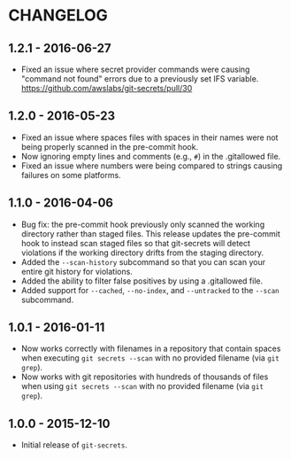 # CHANGELOG

## 1.2.1 - 2016-06-27

* Fixed an issue where secret provider commands were causing "command not
  found" errors due to a previously set IFS variable.
  https://github.com/awslabs/git-secrets/pull/30

## 1.2.0 - 2016-05-23

* Fixed an issue where spaces files with spaces in their names were not being
  properly scanned in the pre-commit hook.
* Now ignoring empty lines and comments (e.g., `#`) in the .gitallowed file.
* Fixed an issue where numbers were being compared to strings causing failures
  on some platforms.

## 1.1.0 - 2016-04-06

* Bug fix: the pre-commit hook previously only scanned the working directory
  rather than staged files. This release updates the pre-commit hook to instead
  scan staged files so that git-secrets will detect violations if the working
  directory drifts from the staging directory.
* Added the `--scan-history` subcommand so that you can scan your entire
  git history for violations.
* Added the ability to filter false positives by using a .gitallowed file.
* Added support for `--cached`, `--no-index`, and `--untracked` to the `--scan`
  subcommand.

## 1.0.1 - 2016-01-11

* Now works correctly with filenames in a repository that contain spaces when
  executing `git secrets --scan` with no provided filename (via `git grep`).
* Now works with git repositories with hundreds of thousands of files when
  using `git secrets --scan` with no provided filename (via `git grep`).

## 1.0.0 - 2015-12-10

* Initial release of ``git-secrets``.
